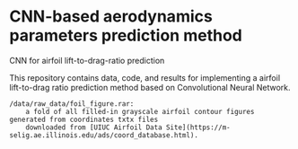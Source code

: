 # CNN-based aerodynamics parameters prediction method
CNN for airfoil lift-to-drag-ratio prediction

This repository contains data, code, and results for implementing a airfoil lift-to-drag ratio prediction method based on Convolutional Neural Network.
```
/data/raw_data/foil_figure.rar: 
    a fold of all filled-in grayscale airfoil contour figures generated from coordinates txtx files 
    downloaded from [UIUC Airfoil Data Site](https://m-selig.ae.illinois.edu/ads/coord_database.html).
    
```

